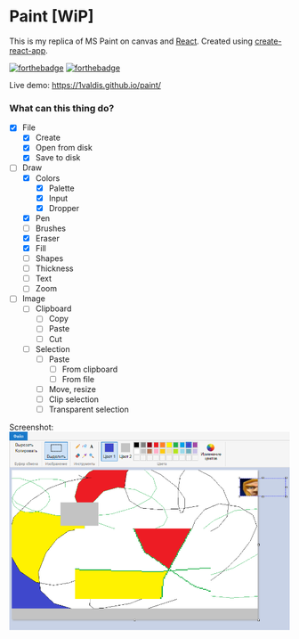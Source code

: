 # Paint [WiP]

This is my replica of MS Paint on canvas and [React](https://reactjs.org/). Created using [create-react-app](https://github.com/facebook/create-react-app).

[![forthebadge](https://forthebadge.com/images/badges/you-didnt-ask-for-this.svg)](https://forthebadge.com) [![forthebadge](https://forthebadge.com/images/badges/contains-technical-debt.svg)](https://forthebadge.com)

Live demo: https://1valdis.github.io/paint/

### What can this thing do?

- [x] File
  - [x] Create
  - [x] Open from disk
  - [x] Save to disk
- [ ] Draw
  - [x] Colors
    - [x] Palette
    - [x] Input
    - [x] Dropper
  - [x] Pen
  - [ ] Brushes
  - [x] Eraser
  - [x] Fill
  - [ ] Shapes
  - [ ] Thickness
  - [ ] Text
  - [ ] Zoom
- [ ] Image
  - [ ] Clipboard
    - [ ] Copy
    - [ ] Paste
    - [ ] Cut
  - [ ] Selection
    - [ ] Paste
      - [ ] From clipboard
      - [ ] From file
    - [ ] Move, resize
    - [ ] Clip selection
    - [ ] Transparent selection

Screenshot:
![Screenshot](screenshot.png)
